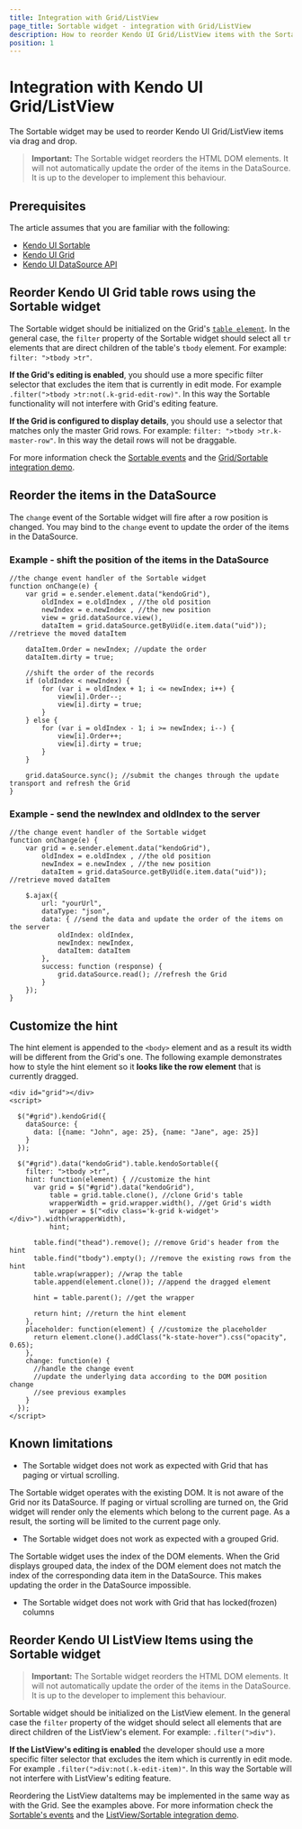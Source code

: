 ```yaml
---
title: Integration with Grid/ListView
page_title: Sortable widget - integration with Grid/ListView
description: How to reorder Kendo UI Grid/ListView items with the Sortable widget
position: 1
---
```


# Integration with Kendo UI Grid/ListView

The Sortable widget may be used to reorder Kendo UI Grid/ListView items via drag and drop.

>**Important:** The Sortable widget reorders the HTML DOM elements. It will not automatically update the order of the items in the DataSource. It is up to the developer to implement this behaviour.

## Prerequisites

The article assumes that you are familiar with the following:

- [Kendo UI Sortable](../../../web/sortable/overview)
- [Kendo UI Grid](../../../web/grid/overview)
- [Kendo UI DataSource API](../../../api/framework/datasource#methods)

## Reorder Kendo UI Grid table rows using the Sortable widget

The Sortable widget should be initialized on the Grid's [`table element`](../../../api/web/grid#fields-table).
In the general case, the `filter` property of the Sortable widget should select all `tr` elements that are direct children of the table's `tbody` element. For example: `filter: ">tbody >tr"`.

**If the Grid's editing is enabled**, you should use a more specific filter selector that excludes the item that is currently in edit mode.
For example `.filter(">tbody >tr:not(.k-grid-edit-row)"`. In this way the Sortable functionality will not interfere with Grid's editing feature.

**If the Grid is configured to display details**, you should use a selector that matches only the master Grid rows. For example: `filter: ">tbody >tr.k-master-row"`.
In this way the detail rows will not be draggable.

For more information check the [Sortable events](../../../api/web/sortable#events) and the [Grid/Sortable integration demo](http://demos.telerik.com/kendo-ui/web/sortable/integration-grid.html).

## Reorder the items in the DataSource

The `change` event of the Sortable widget will fire after a row position is changed. You may bind to the `change` event to update the order of the items in the DataSource.

### Example - shift the position of the items in the DataSource

    //the change event handler of the Sortable widget
    function onChange(e) {
        var grid = e.sender.element.data("kendoGrid"),
            oldIndex = e.oldIndex , //the old position
            newIndex = e.newIndex , //the new position
            view = grid.dataSource.view(),
            dataItem = grid.dataSource.getByUid(e.item.data("uid")); //retrieve the moved dataItem

        dataItem.Order = newIndex; //update the order
        dataItem.dirty = true;

        //shift the order of the records
        if (oldIndex < newIndex) {
            for (var i = oldIndex + 1; i <= newIndex; i++) {
                view[i].Order--;
                view[i].dirty = true;
            }
        } else {
            for (var i = oldIndex - 1; i >= newIndex; i--) {
                view[i].Order++;
                view[i].dirty = true;
            }
        }

        grid.dataSource.sync(); //submit the changes through the update transport and refresh the Grid
    }

### Example - send the newIndex and oldIndex to the server

    //the change event handler of the Sortable widget
    function onChange(e) {
        var grid = e.sender.element.data("kendoGrid"),
            oldIndex = e.oldIndex , //the old position
            newIndex = e.newIndex , //the new position
            dataItem = grid.dataSource.getByUid(e.item.data("uid")); //retrieve moved dataItem

        $.ajax({
            url: "yourUrl",
            dataType: "json",
            data: { //send the data and update the order of the items on the server
                oldIndex: oldIndex,
                newIndex: newIndex,
                dataItem: dataItem
            },
            success: function (response) {
                grid.dataSource.read(); //refresh the Grid
            }
        });
    }

## Customize the hint

The hint element is appended to the `<body>` element and as a result its width will be different from the Grid's one.
The following example demonstrates how to style the hint element so it **looks like the row element** that is currently dragged.

    <div id="grid"></div>
    <script>

      $("#grid").kendoGrid({
        dataSource: {
          data: [{name: "John", age: 25}, {name: "Jane", age: 25}]
        }
      });

      $("#grid").data("kendoGrid").table.kendoSortable({
        filter: ">tbody >tr",
        hint: function(element) { //customize the hint
          var grid = $("#grid").data("kendoGrid"),
              table = grid.table.clone(), //clone Grid's table
              wrapperWidth = grid.wrapper.width(), //get Grid's width
              wrapper = $("<div class='k-grid k-widget'></div>").width(wrapperWidth),
              hint;

          table.find("thead").remove(); //remove Grid's header from the hint
          table.find("tbody").empty(); //remove the existing rows from the hint
          table.wrap(wrapper); //wrap the table
          table.append(element.clone()); //append the dragged element

          hint = table.parent(); //get the wrapper

          return hint; //return the hint element
        },
        placeholder: function(element) { //customize the placeholder
          return element.clone().addClass("k-state-hover").css("opacity", 0.65);
        },
        change: function(e) {
          //handle the change event
          //update the underlying data according to the DOM position change
          //see previous examples
        }
      });
    </script>

## Known limitations

- The Sortable widget does not work as expected with Grid that has paging or virtual scrolling.

The Sortable widget operates with the existing DOM. It is not aware of the Grid nor its DataSource.
If paging or virtual scrolling are turned on, the Grid widget will render only the elements which belong to the current page. As a result, the sorting will be limited to the current page only.

- The Sortable widget does not work as expected with a grouped Grid.

The Sortable widget uses the index of the DOM elements.
When the Grid displays grouped data, the index of the DOM element does not match the index of the corresponding data item in the DataSource. This makes updating the order in the DataSource impossible.

- The Sortable widget does not work with Grid that has locked(frozen) columns

## Reorder Kendo UI ListView Items using the Sortable widget

>**Important:** The Sortable widget reorders the HTML DOM elements. It will not automatically update the order of the items in the DataSource. It is up to the developer to implement this behaviour.

Sortable widget should be initialized on the ListView element. In the general case the `filter` property of the widget should select all elements that are direct children of the ListView's element. For example: `.filter(">div")`.

**If the ListView's editing is enabled** the developer should use a more specific filter selector that excludes the item which is currently in edit mode.
For example `.filter(">div:not(.k-edit-item)"`. In this way the Sortable will not interfere with ListView's editing feature.

Reordering the ListView dataItems may be implemented in the same way as with the Grid. See the examples above.
For more information check the [Sortable's events](../../../api/web/sortable#events) and the [ListView/Sortable integration demo](http://demos.telerik.com/kendo-ui/web/sortable/integration-listview.html).
